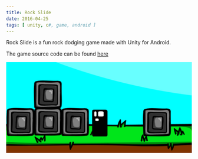 ```yaml
---
title: Rock Slide
date: 2016-04-25
tags: [ unity, c#, game, android ]
---
```


Rock Slide is a fun rock dodging game made with Unity for Android.

The game source code can be found [here](https://github.com/roquec/rock-slide)

![Rock Slide Image](thumbnail.webp)
